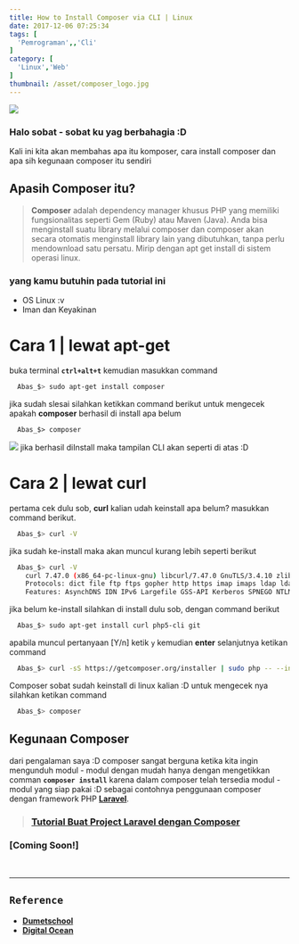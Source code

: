 ```yaml
---
title: How to Install Composer via CLI | Linux
date: 2017-12-06 07:25:34
tags: [
  'Pemrograman',,'Cli'
]
category: [
  'Linux','Web'
]
thumbnail: /asset/composer_logo.jpg
---
```

![](/asset/composer_logo.jpg)

### Halo sobat - sobat ku yag berbahagia :D

Kali ini kita akan membahas apa itu komposer, cara install composer dan apa sih kegunaan composer itu sendiri

## Apasih __Composer__ itu? 
>__Composer__ adalah dependency manager khusus PHP yang memiliki fungsionalitas seperti Gem (Ruby) atau Maven (Java). Anda bisa menginstall suatu library melalui composer dan composer akan secara otomatis menginstall library lain yang dibutuhkan, tanpa perlu mendownload satu persatu. Mirip dengan apt get install di sistem operasi linux. 

<!-- more -->

### yang kamu butuhin pada tutorial ini
- OS Linux :v
- Iman dan Keyakinan

# Cara 1 | lewat apt-get
buka terminal __``ctrl+alt+t``__ kemudian masukkan command
``` bash
  Abas_$> sudo apt-get install composer
```
jika sudah slesai silahkan ketikkan command berikut untuk mengecek apakah __composer__ berhasil di install apa belum
```
  Abas_$> composer
```
![](/asset/composer.png)
jika berhasil diInstall maka tampilan CLI akan seperti di atas :D

# Cara 2 | lewat __curl__
pertama cek dulu sob, __curl__ kalian udah keinstall apa belum? masukkan command berikut.
``` bash
  Abas_$> curl -V
```

jika sudah ke-install maka akan muncul kurang lebih seperti berikut
``` bash
  Abas_$> curl -V
    curl 7.47.0 (x86_64-pc-linux-gnu) libcurl/7.47.0 GnuTLS/3.4.10 zlib/1.2.8 libidn/1.32 librtmp/2.3
    Protocols: dict file ftp ftps gopher http https imap imaps ldap ldaps pop3 pop3s rtmp rtsp smb smbs smtp smtps telnet tftp 
    Features: AsynchDNS IDN IPv6 Largefile GSS-API Kerberos SPNEGO NTLM NTLM_WB SSL libz TLS-SRP UnixSockets 
```

jika belum ke-install silahkan di install dulu sob, dengan command berikut
``` bash
  Abas_$> sudo apt-get install curl php5-cli git
```

apabila muncul pertanyaan [Y/n] ketik ``y`` kemudian __enter__
selanjutnya ketikan command
``` bash
  Abas_$> curl -sS https://getcomposer.org/installer | sudo php -- --install-dir=/usr/local/bin --filename=composer
```

Composer sobat sudah keinstall di linux kalian :D untuk mengecek nya silahkan ketikan command 
``` bash
  Abas_$> composer
```

## Kegunaan Composer
dari pengalaman saya :D composer sangat berguna ketika kita ingin mengunduh modul - modul dengan mudah hanya dengan mengetikkan comman __```composer install```__ karena dalam composer telah tersedia modul - modul yang siap pakai :D sebagai contohnya penggunaan composer dengan framework PHP [__Laravel__](https://laravel.com).

> ### [__Tutorial Buat Project Laravel dengan Composer__](#) 
  ### [Coming Soon!]

<br><hr>
## __```Reference```__
- [__Dumetschool__](https://www.dumetschool.com)
- [__Digital Ocean__](https://www.digitalocean.com)
